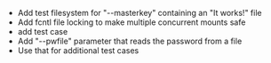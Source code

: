 * Add test filesystem for "--masterkey" containing an "It works!" file
* Add fcntl file locking to make multiple concurrent mounts safe
 * add test case
* Add "--pwfile" parameter that reads the password from a file
 * Use that for additional test cases
